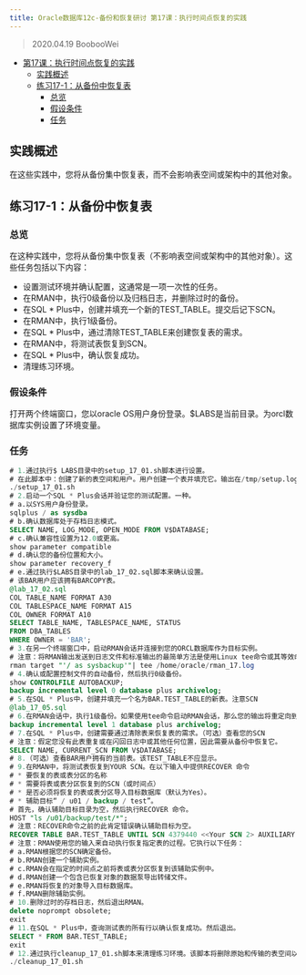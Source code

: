 ```yaml
---
title: Oracle数据库12c-备份和恢复研讨 第17课：执行时间点恢复的实践
---
```


> 2020.04.19 BoobooWei

<!-- MDTOC maxdepth:6 firsth1:1 numbering:0 flatten:0 bullets:1 updateOnSave:1 -->

- [第17课：执行时间点恢复的实践](#第17课：执行时间点恢复的实践)
  - [实践概述](#实践概述)
  - [练习17-1：从备份中恢复表](#练习17-1：从备份中恢复表)
    - [总览](#总览)
    - [假设条件](#假设条件)
    - [任务](#任务)

<!-- /MDTOC -->

## 实践概述

在这些实践中，您将从备份集中恢复表，而不会影响表空间或架构中的其他对象。

## 练习17-1：从备份中恢复表

### 总览

在这种实践中，您将从备份集中恢复表（不影响表空间或架构中的其他对象）。这些任务包括以下内容：

- 设置测试环境并确认配置，这通常是一项一次性的任务。
- 在RMAN中，执行0级备份以及归档日志，并删除过时的备份。
- 在SQL \* Plus中，创建并填充一个新的TEST_TABLE。提交后记下SCN。
- 在RMAN中，执行1级备份。
- 在SQL \* Plus中，通过清除TEST_TABLE来创建恢复表的需求。
- 在RMAN中，将测试表恢复到SCN。
- 在SQL \* Plus中，确认恢复成功。
- 清理练习环境。

### 假设条件

打开两个终端窗口，您以oracle OS用户身份登录。$LABS是当前目录。为orcl数据库实例设置了环境变量。

### 任务

```SQL
# 1.通过执行$ LABS目录中的setup_17_01.sh脚本进行设置。
# 在此脚本中：创建了新的表空间和用户。用户创建一个表并填充它。输出在/tmp/setup.log文件中。
./setup_17_01.sh
# 2.启动一个SQL * Plus会话并验证您的测试配置。一种。
# a.以SYS用户身份登录。
sqlplus / as sysdba
# b.确认数据库处于存档日志模式。
SELECT NAME, LOG_MODE, OPEN_MODE FROM V$DATABASE;
# c.确认兼容性设置为12.0或更高。
show parameter compatible
# d.确认您的备份位置和大小。
show parameter recovery_f
# e.通过执行$LABS目录中的lab_17_02.sql脚本来确认设置。
# 该BAR用户应该拥有BARCOPY表。
@lab_17_02.sql
COL TABLE_NAME FORMAT A30
COL TABLESPACE_NAME FORMAT A15
COL OWNER FORMAT A10
SELECT TABLE_NAME, TABLESPACE_NAME, STATUS
FROM DBA_TABLES
WHERE OWNER = 'BAR';
# 3.在另一个终端窗口中，启动RMAN会话并连接到您的ORCL数据库作为目标实例。
# 注意：将RMAN输出发送到日志文件和标准输出的最简单方法是使用Linux tee命令或其等效命令。如果您的标准输出允许您随意滚动，则无需执行此操作。您可以在
rman target "'/ as sysbackup'"| tee /home/oracle/rman_17.log
# 4.确认或配置控制文件的自动备份，然后执行0级备份。
show CONTROLFILE AUTOBACKUP;
backup incremental level 0 database plus archivelog;
# 5.在SQL * Plus中，创建并填充一个名为BAR.TEST_TABLE的新表。注意SCN
@lab_17_05.sql
# 6.在RMAN会话中，执行1级备份。如果使用tee命令启动RMAN会话，那么您的输出将重定向到/home/oracle/rman_17.log文件。
backup incremental level 1 database plus archivelog;
# 7.在SQL * Plus中，创建需要通过清除表来恢复表的需求。（可选）查看您的SCN
# 注意：假定您没有此表重复或在闪回日志中或其他任何位置，因此需要从备份中恢复它。
SELECT NAME, CURRENT_SCN FROM V$DATABASE;
# 8.（可选）查看BAR用户拥有的当前表。该TEST_TABLE不应显示。
# 9.在RMAN中，将测试表恢复到YOUR SCN。在以下输入中提供RECOVER 命令
# * 要恢复的表或表分区的名称
# * 需要将表或表分区恢复到的SCN（或时间点）
# * 是否必须将恢复的表或表分区导入目标数据库（默认为Yes）。
# * 辅助目标“ / u01 / backup / test”。
# 首先，确认辅助目标目录为空，然后执行RECOVER 命令。
HOST "ls /u01/backup/test/*";
# 注意：RECOVER命令之前的此肯定错误确认辅助目标为空。
RECOVER TABLE BAR.TEST_TABLE UNTIL SCN 4379440 <<Your SCN 2> AUXILIARY DESTINATION '/u01/backup/test';
# 注意：RMAN使用您的输入来自动执行恢复指定表的过程。它执行以下任务：
# a.RMAN根据您的SCN确定备份。
# b.RMAN创建一个辅助实例。
# c.RMAN会在指定的时间点之前将表或表分区恢复到该辅助实例中。
# d.RMAN创建一个包含已恢复对象的数据泵导出转储文件。
# e.RMAN将恢复的对象导入目标数据库。
# f.RMAN删除辅助实例。
# 10.删除过时的存档日志，然后退出RMAN。
delete noprompt obsolete;
exit
# 11.在SQL * Plus中，查询测试表的所有行以确认恢复成功。然后退出。
SELECT * FROM BAR.TEST_TABLE;
exit
# 12.通过执行cleanup_17_01.sh脚本来清理练习环境。该脚本将删除原始和传输的表空间以及备份和转储文件。输出在/tmp/cleanup.log文件中。
./cleanup_17_01.sh
```
